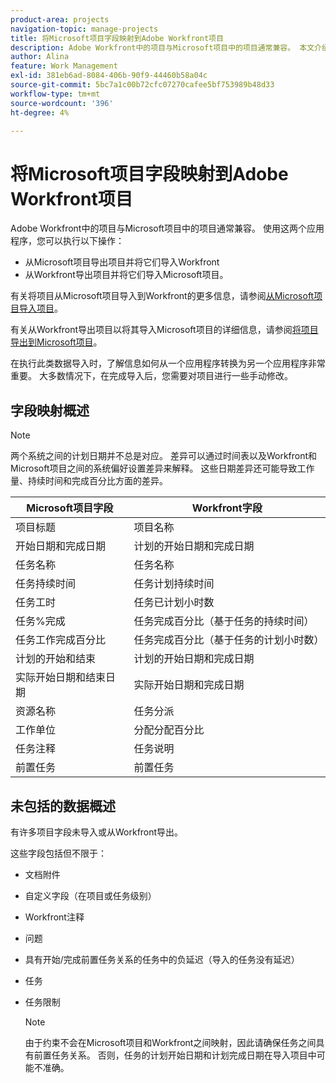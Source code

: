```yaml
---
product-area: projects
navigation-topic: manage-projects
title: 将Microsoft项目字段映射到Adobe Workfront项目
description: Adobe Workfront中的项目与Microsoft项目中的项目通常兼容。 本文介绍了这两个应用程序中最常见的项目字段如何相互映射。
author: Alina
feature: Work Management
exl-id: 381eb6ad-8084-406b-90f9-44460b58a04c
source-git-commit: 5bc7a1c00b72cfc07270cafee5bf753989b48d33
workflow-type: tm+mt
source-wordcount: '396'
ht-degree: 4%

---
```


# 将Microsoft项目字段映射到Adobe Workfront项目

Adobe Workfront中的项目与Microsoft项目中的项目通常兼容。 使用这两个应用程序，您可以执行以下操作：

* 从Microsoft项目导出项目并将它们导入Workfront
* 从Workfront导出项目并将它们导入Microsoft项目。 

有关将项目从Microsoft项目导入到Workfront的更多信息，请参阅[从Microsoft项目导入项目](../../../manage-work/projects/create-projects/import-project-from-ms-project.md)。

有关从Workfront导出项目以将其导入Microsoft项目的详细信息，请参阅[将项目导出到Microsoft项目](../../../manage-work/projects/manage-projects/export-project-to-ms-project.md)。

在执行此类数据导入时，了解信息如何从一个应用程序转换为另一个应用程序非常重要。 大多数情况下，在完成导入后，您需要对项目进行一些手动修改。 

## 字段映射概述

>[!NOTE]
>
>两个系统之间的计划日期并不总是对应。 差异可以通过时间表以及Workfront和Microsoft项目之间的系统偏好设置差异来解释。 这些日期差异还可能导致工作量、持续时间和完成百分比方面的差异。

| **Microsoft项目字段** | **Workfront字段** |
|---|---|
| 项目标题 | 项目名称 |
| 开始日期和完成日期 | 计划的开始日期和完成日期 |
| 任务名称 | 任务名称 |
| 任务持续时间 | 任务计划持续时间 |
| 任务工时 | 任务已计划小时数 |
| 任务%完成 | 任务完成百分比（基于任务的持续时间） |
| 任务工作完成百分比 | 任务完成百分比（基于任务的计划小时数） |
| 计划的开始和结束 | 计划的开始日期和完成日期 |
| 实际开始日期和结束日期 | 实际开始日期和完成日期 |
| 资源名称 | 任务分派 |
| 工作单位 | 分配分配百分比 |
| 任务注释 | 任务说明 |
| 前置任务 | 前置任务 |

## 未包括的数据概述

有许多项目字段未导入或从Workfront导出。

这些字段包括但不限于：

* 文档附件
* 自定义字段（在项目或任务级别）
* Workfront注释
* 问题
* 具有开始/完成前置任务关系的任务中的负延迟（导入的任务没有延迟）
* 任务
* 任务限制

  >[!NOTE]
  >
  >由于约束不会在Microsoft项目和Workfront之间映射，因此请确保任务之间具有前置任务关系。 否则，任务的计划开始日期和计划完成日期在导入项目中可能不准确。 

